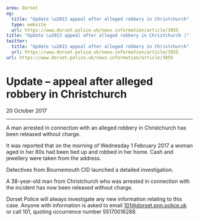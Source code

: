 ```yaml
area: Dorset
og:
  title: "Update \u2013 appeal after alleged robbery in Christchurch"
  type: website
  url: https://www.dorset.police.uk/news-information/article/3855
title: "Update \u2013 appeal after alleged robbery in Christchurch |"
twitter:
  title: "Update \u2013 appeal after alleged robbery in Christchurch"
  url: https://www.dorset.police.uk/news-information/article/3855
url: https://www.dorset.police.uk/news-information/article/3855
```

# Update – appeal after alleged robbery in Christchurch

20 October 2017

* * *

A man arrested in connection with an alleged robbery in Christchurch has been released without charge.

It was reported that on the morning of Wednesday 1 February 2017 a woman aged in her 80s had been tied up and robbed in her home. Cash and jewellery were taken from the address.

Detectives from Bournemouth CID launched a detailed investigation.

A 38-year-old man from Christchurch who was arrested in connection with the incident has now been released without charge.

Dorset Police will always investigate any new information relating to this case. Anyone with information is asked to email 101@dorset.pnn.police.uk or call 101, quoting occurrence number 55170016288.
